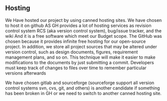 ## Hosting 
We  Have hosted our project by using canned hosting sites. 
We have chosen to host it on github  AS GH provides a lot of hosting services as revision control system RCS (aka version control system), bug/issue tracker, and the wiki And it is a free software which meet our Budget scope. The GitHub was chosen because it provides infinite free hosting for our open-source project. In addition, we store all project sources that may be altered under version control, such as design documents, figures, requirement management plans, and so on. This technique will make it easier to make modifications to the documents by just submitting a commit. Developers must keep track of changes to files over time to remember particular versions afterwards

We have chosen gitlab and sourceforge (sourceforge support all version control systems svn, cvs, git, and others) is another candidate if something has been broken in GH or we need to switch to another canned hosting site.  

